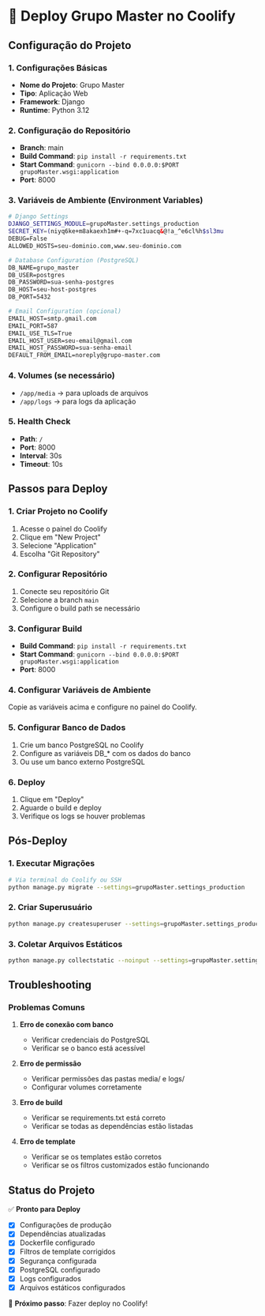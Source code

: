 # 🚀 Deploy Grupo Master no Coolify

## Configuração do Projeto

### 1. Configurações Básicas
- **Nome do Projeto**: Grupo Master
- **Tipo**: Aplicação Web
- **Framework**: Django
- **Runtime**: Python 3.12

### 2. Configuração do Repositório
- **Branch**: main
- **Build Command**: `pip install -r requirements.txt`
- **Start Command**: `gunicorn --bind 0.0.0.0:$PORT grupoMaster.wsgi:application`
- **Port**: 8000

### 3. Variáveis de Ambiente (Environment Variables)

```bash
# Django Settings
DJANGO_SETTINGS_MODULE=grupoMaster.settings_production
SECRET_KEY=(niyq6ke+m8akaexh1m#+-q=7xc1uacq&@!a_^e6cl%h$sl3mu
DEBUG=False
ALLOWED_HOSTS=seu-dominio.com,www.seu-dominio.com

# Database Configuration (PostgreSQL)
DB_NAME=grupo_master
DB_USER=postgres
DB_PASSWORD=sua-senha-postgres
DB_HOST=seu-host-postgres
DB_PORT=5432

# Email Configuration (opcional)
EMAIL_HOST=smtp.gmail.com
EMAIL_PORT=587
EMAIL_USE_TLS=True
EMAIL_HOST_USER=seu-email@gmail.com
EMAIL_HOST_PASSWORD=sua-senha-email
DEFAULT_FROM_EMAIL=noreply@grupo-master.com
```

### 4. Volumes (se necessário)
- `/app/media` → para uploads de arquivos
- `/app/logs` → para logs da aplicação

### 5. Health Check
- **Path**: `/`
- **Port**: 8000
- **Interval**: 30s
- **Timeout**: 10s

## Passos para Deploy

### 1. Criar Projeto no Coolify
1. Acesse o painel do Coolify
2. Clique em "New Project"
3. Selecione "Application"
4. Escolha "Git Repository"

### 2. Configurar Repositório
1. Conecte seu repositório Git
2. Selecione a branch `main`
3. Configure o build path se necessário

### 3. Configurar Build
- **Build Command**: `pip install -r requirements.txt`
- **Start Command**: `gunicorn --bind 0.0.0.0:$PORT grupoMaster.wsgi:application`
- **Port**: 8000

### 4. Configurar Variáveis de Ambiente
Copie as variáveis acima e configure no painel do Coolify.

### 5. Configurar Banco de Dados
1. Crie um banco PostgreSQL no Coolify
2. Configure as variáveis DB_* com os dados do banco
3. Ou use um banco externo PostgreSQL

### 6. Deploy
1. Clique em "Deploy"
2. Aguarde o build e deploy
3. Verifique os logs se houver problemas

## Pós-Deploy

### 1. Executar Migrações
```bash
# Via terminal do Coolify ou SSH
python manage.py migrate --settings=grupoMaster.settings_production
```

### 2. Criar Superusuário
```bash
python manage.py createsuperuser --settings=grupoMaster.settings_production
```

### 3. Coletar Arquivos Estáticos
```bash
python manage.py collectstatic --noinput --settings=grupoMaster.settings_production
```

## Troubleshooting

### Problemas Comuns

1. **Erro de conexão com banco**
   - Verificar credenciais do PostgreSQL
   - Verificar se o banco está acessível

2. **Erro de permissão**
   - Verificar permissões das pastas media/ e logs/
   - Configurar volumes corretamente

3. **Erro de build**
   - Verificar se requirements.txt está correto
   - Verificar se todas as dependências estão listadas

4. **Erro de template**
   - Verificar se os templates estão corretos
   - Verificar se os filtros customizados estão funcionando

## Status do Projeto

✅ **Pronto para Deploy**
- [x] Configurações de produção
- [x] Dependências atualizadas
- [x] Dockerfile configurado
- [x] Filtros de template corrigidos
- [x] Segurança configurada
- [x] PostgreSQL configurado
- [x] Logs configurados
- [x] Arquivos estáticos configurados

🎯 **Próximo passo**: Fazer deploy no Coolify! 